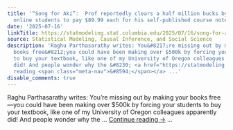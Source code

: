 ```yaml
---
title: '“Song for Aki”:  Prof reportedly clears a half million bucks by requiring
  online students to pay $89.99 each for his self-published course notes'
date: '2025-07-16'
linkTitle: https://statmodeling.stat.columbia.edu/2025/07/16/song-for-aki-prof-reportedly-clears-a-half-million-bucks-by-requiring-online-students-to-pay-89-99-each-for-his-self-published-course-notes/
source: Statistical Modeling, Causal Inference, and Social Science
description: 'Raghu Parthasarathy writes: You&#8217;re missing out by making your
  books free&#8212;you could have been making over $500k by forcing your students
  to buy your textbook, like one of my University of Oregon colleagues apparently
  did! And people wonder why the &#8230; <a href="https://statmodeling.stat.columbia.edu/2025/07/16/song-for-aki-prof-reportedly-clears-a-half-million-bucks-by-requiring-online-students-to-pay-89-99-each-for-his-self-published-course-notes/">Continue
  reading <span class="meta-nav">&#8594;</span></a> ...'
disable_comments: true
---
```

Raghu Parthasarathy writes: You&#8217;re missing out by making your books free&#8212;you could have been making over $500k by forcing your students to buy your textbook, like one of my University of Oregon colleagues apparently did! And people wonder why the &#8230; <a href="https://statmodeling.stat.columbia.edu/2025/07/16/song-for-aki-prof-reportedly-clears-a-half-million-bucks-by-requiring-online-students-to-pay-89-99-each-for-his-self-published-course-notes/">Continue reading <span class="meta-nav">&#8594;</span></a> ...